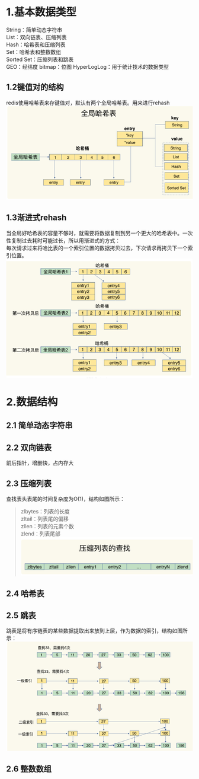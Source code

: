 # 1.基本数据类型
String：简单动态字符串<br>
List：双向链表、压缩列表<br>
Hash：哈希表和压缩列表<br>
Set：哈希表和整数数组<br>
Sorted Set：压缩列表和跳表<br>
GEO：经纬度
bitmap：位图
HyperLogLog：用于统计技术的数据类型
## 1.2键值对的结构
redis使用哈希表来存键值对，默认有两个全局哈希表。用来进行rehash
![图 0](images/2025-04-08-73f29bbd7cbc342865787d9426970c4558455acd9ab98f11fccb2d552e31a5b3.png)  
## 1.3渐进式rehash
当全局好哈希表的容量不够时，就需要将数据复制到另一个更大的哈希表中。一次性复制过去耗时可能过长，所以用渐进式的方式：<br>
每次请求过来将哈比表的一个索引位置的数据拷贝过去，下次请求再拷贝下一个索引位置。
![图 1](images/2025-04-08-a5e6d913c6e82deab343daec5595cdb523814699fd7c23afca17aefc8d6e00b0.png)  

# 2.数据结构
## 2.1 简单动态字符串
## 2.2 双向链表
前后指针，增删快，占内存大
## 2.3 压缩列表
查找表头表尾的时间复杂度为O(1)，结构如图所示：
>zlbytes：列表的长度<br>
>zltail：列表尾的偏移<br>
>zllen：列表的元素个数<br>
>zlend：列表尾部<br>
![图 2](images/2025-04-08-7141df0589322e52f4680a1dd3414c8933cb73461821e9822951b55a41c214da.png)  

## 2.4 哈希表
## 2.5 跳表
跳表是将有序链表的某些数据提取出来放到上层，作为数据的索引，结构如图所示：
![图 3](images/2025-04-08-838fe59c9fe835cc91b20a6e489e358b630767e9891a9f055829a0d93c66643e.png)  

## 2.6 整数数组